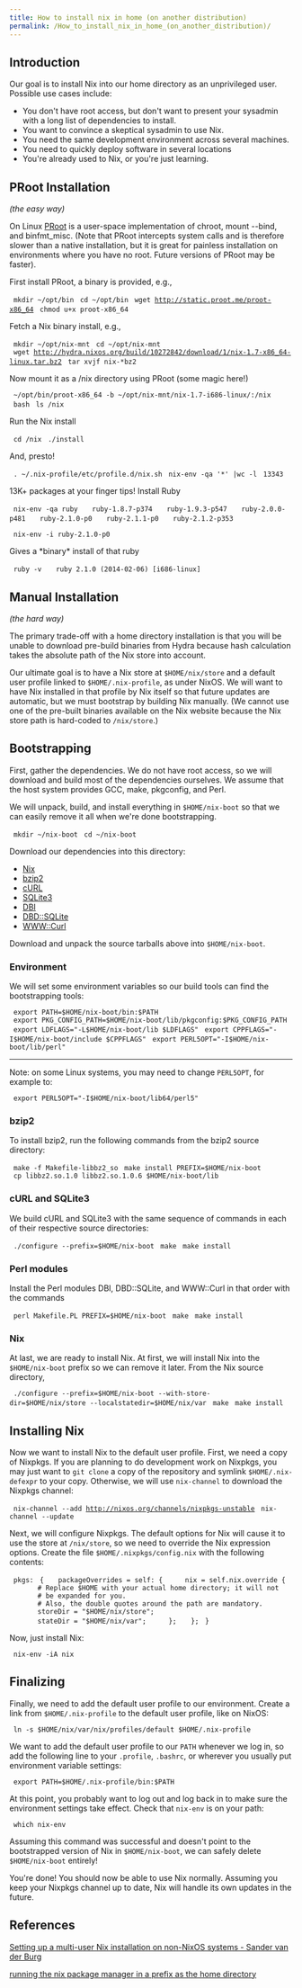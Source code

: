 ```yaml
---
title: How to install nix in home (on another distribution)
permalink: /How_to_install_nix_in_home_(on_another_distribution)/
---
```


Introduction
------------

Our goal is to install Nix into our home directory as an unprivileged user. Possible use cases include:

-   You don't have root access, but don't want to present your sysadmin with a long list of dependencies to install.
-   You want to convince a skeptical sysadmin to use Nix.
-   You need the same development environment across several machines.
-   You need to quickly deploy software in several locations
-   You're already used to Nix, or you're just learning.

PRoot Installation
------------------

<i>(the easy way)</i>

On Linux [PRoot](http://proot.me/) is a user-space implementation of chroot, mount --bind, and binfmt_misc. (Note that PRoot intercepts system calls and is therefore slower than a native installation, but it is great for painless installation on environments where you have no root. Future versions of PRoot may be faster).

First install PRoot, a binary is provided, e.g.,

` mkdir ~/opt/bin`
` cd ~/opt/bin`
` wget `[`http://static.proot.me/proot-x86_64`](http://static.proot.me/proot-x86_64)
` chmod u+x proot-x86_64`

Fetch a Nix binary install, e.g.,

` mkdir ~/opt/nix-mnt`
` cd ~/opt/nix-mnt`
` wget `[`http://hydra.nixos.org/build/10272842/download/1/nix-1.7-x86_64-linux.tar.bz2`](http://hydra.nixos.org/build/10272842/download/1/nix-1.7-x86_64-linux.tar.bz2)
` tar xvjf nix-*bz2`

Now mount it as a /nix directory using PRoot (some magic here!)

` ~/opt/bin/proot-x86_64 -b ~/opt/nix-mnt/nix-1.7-i686-linux/:/nix`
` bash`
` ls /nix`

Run the Nix install

` cd /nix`
` ./install`

And, presto!

` . ~/.nix-profile/etc/profile.d/nix.sh`
` nix-env -qa '*' |wc -l`
` 13343 `

13K+ packages at your finger tips! Install Ruby

` nix-env -qa ruby`
`   ruby-1.8.7-p374`
`   ruby-1.9.3-p547`
`   ruby-2.0.0-p481`
`   ruby-2.1.0-p0`
`   ruby-2.1.1-p0`
`   ruby-2.1.2-p353`

` nix-env -i ruby-2.1.0-p0`

Gives a \*binary\* install of that ruby

` ruby -v`
`   ruby 2.1.0 (2014-02-06) [i686-linux]`

Manual Installation
-------------------

<i>(the hard way)</i>

The primary trade-off with a home directory installation is that you will be unable to download pre-build binaries from Hydra because hash calculation takes the absolute path of the Nix store into account.

Our ultimate goal is to have a Nix store at `$HOME/nix/store` and a default user profile linked to `$HOME/.nix-profile`, as under NixOS. We will want to have Nix installed in that profile by Nix itself so that future updates are automatic, but we must bootstrap by building Nix manually. (We cannot use one of the pre-built binaries available on the Nix website because the Nix store path is hard-coded to `/nix/store`.)

Bootstrapping
-------------

First, gather the dependencies. We do not have root access, so we will download and build most of the dependencies ourselves. We assume that the host system provides GCC, make, pkgconfig, and Perl.

We will unpack, build, and install everything in `$HOME/nix-boot` so that we can easily remove it all when we're done bootstrapping.

` mkdir ~/nix-boot`
` cd ~/nix-boot`

Download our dependencies into this directory:

-   [Nix](http://nixos.org/releases/nix/nix-1.6.1/nix-1.6.1.tar.xz)
-   [bzip2](http://bzip.org/1.0.6/bzip2-1.0.6.tar.gz)
-   [cURL](http://curl.haxx.se/download/curl-7.35.0.tar.lzma)
-   [SQLite3](http://www.sqlite.org/2014/sqlite-autoconf-3080300.tar.gz)
-   [DBI](http://search.cpan.org/CPAN/authors/id/T/TI/TIMB/DBI-1.631.tar.gz)
-   [DBD::SQLite](http://search.cpan.org/CPAN/authors/id/I/IS/ISHIGAKI/DBD-SQLite-1.40.tar.gz)
-   [WWW::Curl](http://search.cpan.org/CPAN/authors/id/S/SZ/SZBALINT/WWW-Curl-4.15.tar.gz)

Download and unpack the source tarballs above into `$HOME/nix-boot`.

### Environment

We will set some environment variables so our build tools can find the bootstrapping tools:

` export PATH=$HOME/nix-boot/bin:$PATH`
` export PKG_CONFIG_PATH=$HOME/nix-boot/lib/pkgconfig:$PKG_CONFIG_PATH`
` export LDFLAGS="-L$HOME/nix-boot/lib $LDFLAGS"`
` export CPPFLAGS="-I$HOME/nix-boot/include $CPPFLAGS"`
` export PERL5OPT="-I$HOME/nix-boot/lib/perl"`

------------------------------------------------------------------------

Note: on some Linux systems, you may need to change `PERL5OPT`, for example to:

` export PERL5OPT="-I$HOME/nix-boot/lib64/perl5"`

### bzip2

To install bzip2, run the following commands from the bzip2 source directory:

` make -f Makefile-libbz2_so`
` make install PREFIX=$HOME/nix-boot`
` cp libbz2.so.1.0 libbz2.so.1.0.6 $HOME/nix-boot/lib`

### cURL and SQLite3

We build cURL and SQLite3 with the same sequence of commands in each of their respective source directories:

` ./configure --prefix=$HOME/nix-boot`
` make`
` make install`

### Perl modules

Install the Perl modules DBI, DBD::SQLite, and WWW::Curl in that order with the commands

` perl Makefile.PL PREFIX=$HOME/nix-boot`
` make`
` make install`

### Nix

At last, we are ready to install Nix. At first, we will install Nix into the `$HOME/nix-boot` prefix so we can remove it later. From the Nix source directory,

` ./configure --prefix=$HOME/nix-boot --with-store-dir=$HOME/nix/store --localstatedir=$HOME/nix/var`
` make`
` make install`

Installing Nix
--------------

Now we want to install Nix to the default user profile. First, we need a copy of Nixpkgs. If you are planning to do development work on Nixpkgs, you may just want to `git clone` a copy of the repository and symlink `$HOME/.nix-defexpr` to your copy. Otherwise, we will use `nix-channel` to download the Nixpkgs channel:

` nix-channel --add `[`http://nixos.org/channels/nixpkgs-unstable`](http://nixos.org/channels/nixpkgs-unstable)
` nix-channel --update`

Next, we will configure Nixpkgs. The default options for Nix will cause it to use the store at `/nix/store`, so we need to override the Nix expression options. Create the file `$HOME/.nixpkgs/config.nix` with the following contents:

` pkgs:`
` {`
`   packageOverrides = self: {`
`     nix = self.nix.override {`
`       # Replace $HOME with your actual home directory; it will not`
`       # be expanded for you.`
`       # Also, the double quotes around the path are mandatory.`
`       storeDir = "$HOME/nix/store";`
`       stateDir = "$HOME/nix/var";`
`     };`
`   };`
` }`

Now, just install Nix:

` nix-env -iA nix`

Finalizing
----------

Finally, we need to add the default user profile to our environment. Create a link from `$HOME/.nix-profile` to the default user profile, like on NixOS:

` ln -s $HOME/nix/var/nix/profiles/default $HOME/.nix-profile`

We want to add the default user profile to our `PATH` whenever we log in, so add the following line to your `.profile`, `.bashrc`, or wherever you usually put environment variable settings:

` export PATH=$HOME/.nix-profile/bin:$PATH`

At this point, you probably want to log out and log back in to make sure the environment settings take effect. Check that `nix-env` is on your path:

` which nix-env`

Assuming this command was successful and doesn't point to the bootstrapped version of Nix in `$HOME/nix-boot`, we can safely delete `$HOME/nix-boot` entirely!

You're done! You should now be able to use Nix normally. Assuming you keep your Nixpkgs channel up to date, Nix will handle its own updates in the future.

References
----------

[Setting up a multi-user Nix installation on non-NixOS systems - Sander van der Burg](http://sandervanderburg.blogspot.com/2013/06/setting-up-multi-user-nix-installation.html)

[running the nix package manager in a prefix as the home directory](http://blog.lastlog.de/posts/running_the_nix_package_manager_in_a_prefix_as_the_home_directory/)
